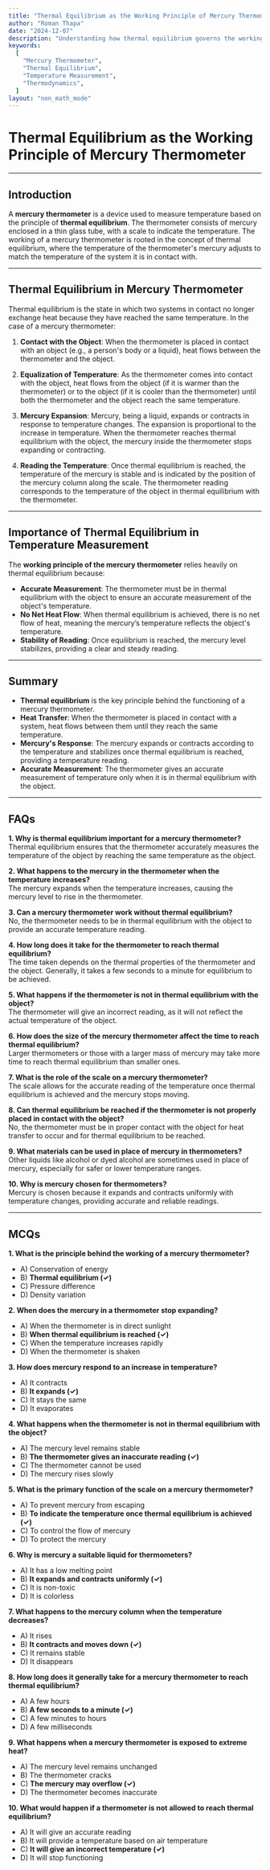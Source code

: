 ```yaml
---
title: "Thermal Equilibrium as the Working Principle of Mercury Thermometer"
author: "Roman Thapa"
date: "2024-12-07"
description: "Understanding how thermal equilibrium governs the working principle of a mercury thermometer."
keywords:
  [
    "Mercury Thermometer",
    "Thermal Equilibrium",
    "Temperature Measurement",
    "Thermodynamics",
  ]
layout: "non_math_mode"
---
```


# Thermal Equilibrium as the Working Principle of Mercury Thermometer

---

## Introduction

A **mercury thermometer** is a device used to measure temperature based on the principle of **thermal equilibrium**. The thermometer consists of mercury enclosed in a thin glass tube, with a scale to indicate the temperature. The working of a mercury thermometer is rooted in the concept of thermal equilibrium, where the temperature of the thermometer's mercury adjusts to match the temperature of the system it is in contact with.

---

## Thermal Equilibrium in Mercury Thermometer

Thermal equilibrium is the state in which two systems in contact no longer exchange heat because they have reached the same temperature. In the case of a mercury thermometer:

1. **Contact with the Object**: When the thermometer is placed in contact with an object (e.g., a person's body or a liquid), heat flows between the thermometer and the object.
2. **Equalization of Temperature**: As the thermometer comes into contact with the object, heat flows from the object (if it is warmer than the thermometer) or to the object (if it is cooler than the thermometer) until both the thermometer and the object reach the same temperature.

3. **Mercury Expansion**: Mercury, being a liquid, expands or contracts in response to temperature changes. The expansion is proportional to the increase in temperature. When the thermometer reaches thermal equilibrium with the object, the mercury inside the thermometer stops expanding or contracting.

4. **Reading the Temperature**: Once thermal equilibrium is reached, the temperature of the mercury is stable and is indicated by the position of the mercury column along the scale. The thermometer reading corresponds to the temperature of the object in thermal equilibrium with the thermometer.

---

## Importance of Thermal Equilibrium in Temperature Measurement

The **working principle of the mercury thermometer** relies heavily on thermal equilibrium because:

- **Accurate Measurement**: The thermometer must be in thermal equilibrium with the object to ensure an accurate measurement of the object's temperature.
- **No Net Heat Flow**: When thermal equilibrium is achieved, there is no net flow of heat, meaning the mercury’s temperature reflects the object's temperature.
- **Stability of Reading**: Once equilibrium is reached, the mercury level stabilizes, providing a clear and steady reading.

---

## Summary

- **Thermal equilibrium** is the key principle behind the functioning of a mercury thermometer.
- **Heat Transfer**: When the thermometer is placed in contact with a system, heat flows between them until they reach the same temperature.
- **Mercury's Response**: The mercury expands or contracts according to the temperature and stabilizes once thermal equilibrium is reached, providing a temperature reading.
- **Accurate Measurement**: The thermometer gives an accurate measurement of temperature only when it is in thermal equilibrium with the object.

---

## FAQs

**1. Why is thermal equilibrium important for a mercury thermometer?**  
Thermal equilibrium ensures that the thermometer accurately measures the temperature of the object by reaching the same temperature as the object.

**2. What happens to the mercury in the thermometer when the temperature increases?**  
The mercury expands when the temperature increases, causing the mercury level to rise in the thermometer.

**3. Can a mercury thermometer work without thermal equilibrium?**  
No, the thermometer needs to be in thermal equilibrium with the object to provide an accurate temperature reading.

**4. How long does it take for the thermometer to reach thermal equilibrium?**  
The time taken depends on the thermal properties of the thermometer and the object. Generally, it takes a few seconds to a minute for equilibrium to be achieved.

**5. What happens if the thermometer is not in thermal equilibrium with the object?**  
The thermometer will give an incorrect reading, as it will not reflect the actual temperature of the object.

**6. How does the size of the mercury thermometer affect the time to reach thermal equilibrium?**  
Larger thermometers or those with a larger mass of mercury may take more time to reach thermal equilibrium than smaller ones.

**7. What is the role of the scale on a mercury thermometer?**  
The scale allows for the accurate reading of the temperature once thermal equilibrium is achieved and the mercury stops moving.

**8. Can thermal equilibrium be reached if the thermometer is not properly placed in contact with the object?**  
No, the thermometer must be in proper contact with the object for heat transfer to occur and for thermal equilibrium to be reached.

**9. What materials can be used in place of mercury in thermometers?**  
Other liquids like alcohol or dyed alcohol are sometimes used in place of mercury, especially for safer or lower temperature ranges.

**10. Why is mercury chosen for thermometers?**  
Mercury is chosen because it expands and contracts uniformly with temperature changes, providing accurate and reliable readings.

---

## MCQs

**1. What is the principle behind the working of a mercury thermometer?**

- A) Conservation of energy
- B) **Thermal equilibrium (✓)**
- C) Pressure difference
- D) Density variation

**2. When does the mercury in a thermometer stop expanding?**

- A) When the thermometer is in direct sunlight
- B) **When thermal equilibrium is reached (✓)**
- C) When the temperature increases rapidly
- D) When the thermometer is shaken

**3. How does mercury respond to an increase in temperature?**

- A) It contracts
- B) **It expands (✓)**
- C) It stays the same
- D) It evaporates

**4. What happens when the thermometer is not in thermal equilibrium with the object?**

- A) The mercury level remains stable
- B) **The thermometer gives an inaccurate reading (✓)**
- C) The thermometer cannot be used
- D) The mercury rises slowly

**5. What is the primary function of the scale on a mercury thermometer?**

- A) To prevent mercury from escaping
- B) **To indicate the temperature once thermal equilibrium is achieved (✓)**
- C) To control the flow of mercury
- D) To protect the mercury

**6. Why is mercury a suitable liquid for thermometers?**

- A) It has a low melting point
- B) **It expands and contracts uniformly (✓)**
- C) It is non-toxic
- D) It is colorless

**7. What happens to the mercury column when the temperature decreases?**

- A) It rises
- B) **It contracts and moves down (✓)**
- C) It remains stable
- D) It disappears

**8. How long does it generally take for a mercury thermometer to reach thermal equilibrium?**

- A) A few hours
- B) **A few seconds to a minute (✓)**
- C) A few minutes to hours
- D) A few milliseconds

**9. What happens when a mercury thermometer is exposed to extreme heat?**

- A) The mercury level remains unchanged
- B) The thermometer cracks
- C) **The mercury may overflow (✓)**
- D) The thermometer becomes inaccurate

**10. What would happen if a thermometer is not allowed to reach thermal equilibrium?**

- A) It will give an accurate reading
- B) It will provide a temperature based on air temperature
- C) **It will give an incorrect temperature (✓)**
- D) It will stop functioning
